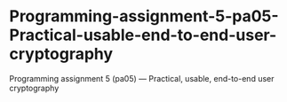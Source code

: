 # Programming-assignment-5-pa05-Practical-usable-end-to-end-user-cryptography
Programming assignment 5 (pa05) — Practical, usable, end-to-end user cryptography
